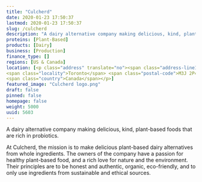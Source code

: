 ```yaml
---
title: "Culcherd"
date: 2020-01-23 17:50:37
lastmod: 2020-01-23 17:50:37
slug: /culcherd
description: "A dairy alternative company making delicious, kind, plant-based foods that are rich in probiotics.At Culcherd, the mission is to make delicious plant-based dairy alternatives from whole ingredients. The owners of the company have a passion for healthy plant-based food, and a rich love for nature and the environment. Their principles are to be honest and authentic, organic, eco-friendly, and to only use ingredients from sustainable and ethical sources."
proteins: [Plant-Based]
products: [Dairy]
business: [Production]
finance_type: []
regions: [US & Canada]
location: [<p class="address" translate="no"><span class="address-line1">Canarctic Drive</span><br>
<span class="locality">Toronto</span> <span class="postal-code">M3J 2P4</span><br>
<span class="country">Canada</span></p>]
featured_image: "Culcherd logo.png"
draft: false
pinned: false
homepage: false
weight: 5000
uuid: 5603
---
```

A dairy alternative company making delicious, kind, plant-based foods that are rich in probiotics.

At Culcherd, the mission is to make delicious plant-based dairy alternatives from whole ingredients. The owners of the company have a passion for healthy plant-based food, and a rich love for nature and the environment. Their principles are to be honest and authentic, organic, eco-friendly, and to only use ingredients from sustainable and ethical sources.
